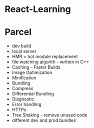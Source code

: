 # React-Learning

# Parcel
- dev build
- local server
- HMR = hot module replacement
- file watching algorith - written in C++
- Caching - Faster Builds
- Image Optimization
- Minification
- Bundling
- Compress
- Differential Bundling 
- Diagnostic
- Error handling
- HTTPs
- Tree Shaking - remove unused code
- different dev and prod bundles